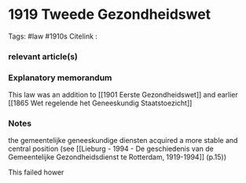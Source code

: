 # 1919 Tweede Gezondheidswet
Tags: #law #1910s 
Citelink :


### relevant article(s)

### Explanatory memorandum

This law was an addition to [[1901 Eerste Gezondheidswet]] and earlier [[1865 Wet regelende het Geneeskundig Staatstoezicht]]

### Notes

the gemeentelijke geneeskundige diensten acquired a more stable and central position (see [[Lieburg - 1994 - De geschiedenis van de Gemeentelijke Gezondheidsdienst te Rotterdam, 1919-1994]] (p.15))

This failed hower